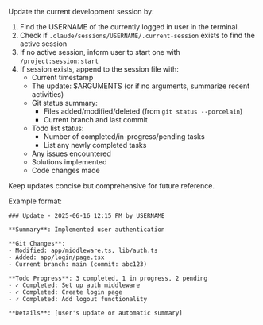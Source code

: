 Update the current development session by:

1. Find the USERNAME of the currently logged in user in the terminal.
2. Check if `.claude/sessions/USERNAME/.current-session` exists to find the active session
2. If no active session, inform user to start one with `/project:session:start`
3. If session exists, append to the session file with:
   - Current timestamp
   - The update: $ARGUMENTS (or if no arguments, summarize recent activities)
   - Git status summary:
     * Files added/modified/deleted (from `git status --porcelain`)
     * Current branch and last commit
   - Todo list status:
     * Number of completed/in-progress/pending tasks
     * List any newly completed tasks
   - Any issues encountered
   - Solutions implemented
   - Code changes made

Keep updates concise but comprehensive for future reference.

Example format:
```
### Update - 2025-06-16 12:15 PM by USERNAME

**Summary**: Implemented user authentication

**Git Changes**:
- Modified: app/middleware.ts, lib/auth.ts
- Added: app/login/page.tsx
- Current branch: main (commit: abc123)

**Todo Progress**: 3 completed, 1 in progress, 2 pending
- ✓ Completed: Set up auth middleware
- ✓ Completed: Create login page
- ✓ Completed: Add logout functionality

**Details**: [user's update or automatic summary]
```